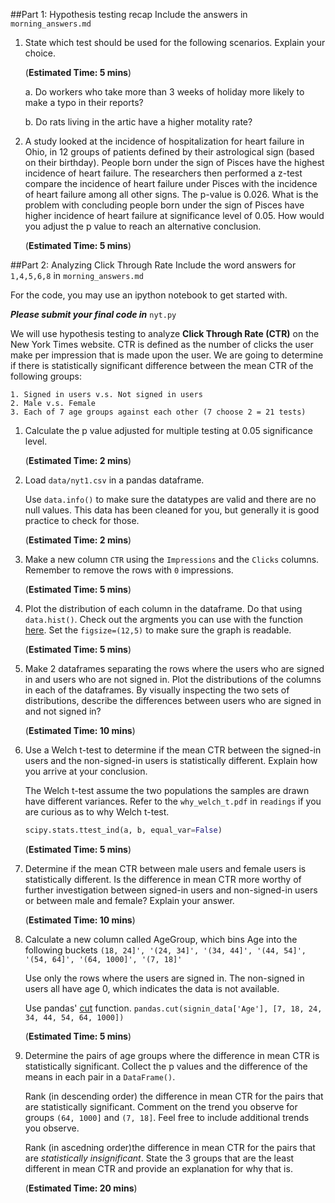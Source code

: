 ##Part 1: Hypothesis testing recap
Include the answers in ``morning_answers.md``


1. State which test should be used for the following scenarios. Explain your
   choice.

   (**Estimated Time: 5 mins**)

   a. Do workers who take more than 3 weeks of holiday more likely to make
      a typo in their reports?

   b. Do rats living in the artic have a higher motality rate?


2. A study looked at the incidence of hospitalization for heart failure in Ohio,
   in 12 groups of patients defined by their astrological sign (based on their
   birthday). People born under the sign of Pisces have the highest incidence of
   heart failure. The researchers then performed a z-test compare the incidence
   of heart failure under Pisces with the incidence of heart failure among all
   other signs. The p-value is 0.026. What is the problem with concluding
   people born under the sign of Pisces have higher incidence of heart failure
   at significance level of 0.05. How would you adjust the p value to reach
   an alternative conclusion.

   (**Estimated Time: 5 mins**)


##Part 2: Analyzing Click Through Rate
Include the word answers for ``1,4,5,6,8`` in ``morning_answers.md``

For the code, you may use an ipython notebook to get started with.

_**Please submit your final code in**_ ``nyt.py``

We will use hypothesis testing to analyze **Click Through Rate (CTR)** on the New York Times website.
CTR is defined as the number of clicks the user make per impression that is made upon the user.
We are going to determine if there is statistically significant difference between the mean CTR of
the following groups:
```
1. Signed in users v.s. Not signed in users
2. Male v.s. Female
3. Each of 7 age groups against each other (7 choose 2 = 21 tests)
```

1. Calculate the p value adjusted for multiple testing at 0.05 significance level.

   (**Estimated Time: 2 mins**)


2. Load ``data/nyt1.csv`` in a pandas dataframe.

   Use ``data.info()`` to make sure the datatypes are valid and there are no null values.
   This data has been cleaned for you, but generally it is good practice to check for those.

   (**Estimated Time: 2 mins**)

3. Make a new column ``CTR`` using the ``Impressions`` and the ``Clicks`` columns.
   Remember to remove the rows with ``0`` impressions.

   (**Estimated Time: 5 mins**)

4. Plot the distribution of each column in the dataframe. Do that using ``data.hist()``.
   Check out the argments you can use with the function
   [here](http://pandas.pydata.org/pandas-docs/stable/generated/pandas.DataFrame.hist.html).
   Set the ``figsize=(12,5)`` to make sure the graph is readable.

   (**Estimated Time: 5 mins**)

4. Make 2 dataframes separating the rows where the users who are signed in and users who are not signed in.
   Plot the distributions of the columns in each of the dataframes. By visually inspecting
   the two sets of distributions, describe the differences between users who are signed in and not
   signed in?

   (**Estimated Time: 10 mins**)


5. Use a Welch t-test to determine if the mean CTR between the signed-in users
   and the non-signed-in users is statistically different. Explain how you
   arrive at your conclusion.

   The Welch t-test assume the two populations the samples are drawn have
   different variances. Refer to the ``why_welch_t.pdf`` in ``readings`` if
   you are curious as to why Welch t-test.

   ```python
   scipy.stats.ttest_ind(a, b, equal_var=False)
   ```
   (**Estimated Time: 5 mins**)

6. Determine if the mean CTR between male users and female users is
   statistically different. Is the difference in mean CTR more worthy
   of further investigation between signed-in users and non-signed-in
   users or between male and female? Explain your answer.

   (**Estimated Time: 10 mins**)

7. Calculate a new column called AgeGroup, which bins Age into the following buckets
   ``(18, 24]', '(24, 34]', '(34, 44]', '(44, 54]', '(54, 64]', '(64, 1000]', '(7, 18]'``

   Use only the rows where the users are signed in. The non-signed in users
   all have age 0, which indicates the data is not available.

   Use pandas' [cut](http://pandas.pydata.org/pandas-docs/stable/generated/pandas.cut.html) function.
   ``pandas.cut(signin_data['Age'], [7, 18, 24, 34, 44, 54, 64, 1000])``

   (**Estimated Time: 5 mins**)


8. Determine the pairs of age groups where the difference in mean CTR is
   statistically significant. Collect the p values and the difference of the
   means in each pair in a ``DataFrame()``.

   Rank (in descending order) the difference in mean CTR for the pairs that are statistically significant.
   Comment on the trend you observe for groups ``(64, 1000]`` and ``(7, 18]``.
   Feel free to include additional trends you observe.

   Rank (in ascedning order)the difference in mean CTR for the pairs that
   are _statistically insignificant_. State the 3 groups that are the least
   different in mean CTR and provide an explanation for why that is.

   (**Estimated Time: 20 mins**)

